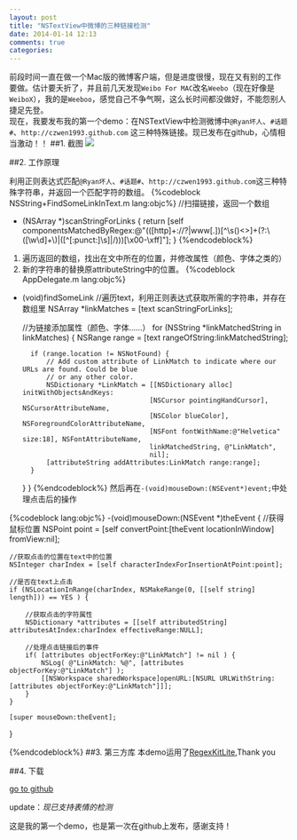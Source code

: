 ```yaml
---
layout: post
title: "NSTextView中微博的三种链接检测"
date: 2014-01-14 12:13
comments: true
categories: 
---
```

前段时间一直在做一个Mac版的微博客户端，但是进度很慢，现在又有别的工作要做。估计要夭折了，并且前几天发现`Weibo For MAC`改名`Weebo`（现在好像是`WeiboX`），我的是`Weeboo`，感觉自己不争气啊，这么长时间都没做好，不能怨别人捷足先登。<br>
现在，我要发布我的第一个demo：在NSTextView中检测微博中`@Ryan坏人`、`#话题#`、`http://czwen1993.github.com` 这三种特殊链接。现已发布在github，心情相当激动！！
##1. 截图
![](../../../../../../postImage/2014-01-14-nstextviewzhong-wei-bo-de-san-chong-lian-jie-jian-ce-ScreenShot.png)
<!--more-->


##2. 工作原理

利用正则表达式匹配`@Ryan坏人`、`#话题#`、`http://czwen1993.github.com`这三种特殊字符串，并返回一个匹配字符的数组。
{%codeblock NSString+FindSomeLinkInText.m lang:objc%}
//扫描链接，返回一个数组
- (NSArray *)scanStringForLinks {
	return [self componentsMatchedByRegex:@"(([http]+://?|www[.])[^\\s()<>]+(?:\\([\\w\\d]+\\)|([^[:punct:]\\s]|/)))[\\x00-\\xff]"];
}
{%endcodeblock%}
1. 遍历返回的数组，找出在文中所在的位置，并修改属性（颜色、字体之类的）
2. 新的字符串的替换原attributeString中的位置。
{%codeblock AppDelegate.m lang:objc%}
- (void)findSomeLink
    //遍历text，利用正则表达式获取所需的字符串，并存在数组里
    NSArray *linkMatches = [text scanStringForLinks];
    
    //为链接添加属性（颜色、字体……）
    for (NSString *linkMatchedString in linkMatches) {
        NSRange range = [text rangeOfString:linkMatchedString];
        
        if (range.location != NSNotFound) {
            // Add custom attribute of LinkMatch to indicate where our URLs are found. Could be blue
            // or any other color.
            NSDictionary *LinkMatch = [[NSDictionary alloc] initWithObjectsAndKeys:
                                      [NSCursor pointingHandCursor], NSCursorAttributeName,
                                      [NSColor blueColor], NSForegroundColorAttributeName,
                                      [NSFont fontWithName:@"Helvetica" size:18], NSFontAttributeName,
                                      linkMatchedString, @"LinkMatch",
                                      nil];
            [attributeString addAttributes:LinkMatch range:range];
        }
    }
}
{%endcodeblock%}
然后再在`-(void)mouseDown:(NSEvent*)event;`中处理点击后的操作

{%codeblock lang:objc%}
-(void)mouseDown:(NSEvent *)theEvent
{
	//获得鼠标位置
    NSPoint point = [self convertPoint:[theEvent locationInWindow] fromView:nil];
    
    //获取点击的位置在text中的位置
	NSInteger charIndex = [self characterIndexForInsertionAtPoint:point];
    
	//是否在text上点击
	if (NSLocationInRange(charIndex, NSMakeRange(0, [[self string] length])) == YES ) {
		
        //获取点击的字符属性
		NSDictionary *attributes = [[self attributedString] attributesAtIndex:charIndex effectiveRange:NULL];
        
        //处理点击链接后的事件
		if( [attributes objectForKey:@"LinkMatch"] != nil ) {
			NSLog( @"LinkMatch: %@", [attributes objectForKey:@"LinkMatch"] );
            [[NSWorkspace sharedWorkspace]openURL:[NSURL URLWithString:[attributes objectForKey:@"LinkMatch"]]];
		}
	}
	
	[super mouseDown:theEvent];

}

{%endcodeblock%}
##3. 第三方库
本demo运用了[RegexKitLite](http://regexkit.sourceforge.net/),Thank you

##4. 下载

[go to github](https://github.com/czwen1993/3Links-In-Weibo-Text)<br>

update：*现已支持表情的检测*

这是我的第一个demo，也是第一次在github上发布，感谢支持！
